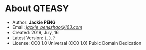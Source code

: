 
# About QTEASY

- Author: **Jackie PENG**
- Email: *jackie_pengzhao@163.com*
- Created: 2019, July, 16
- Latest Version: `1.0.7`
- License: CC0 1.0 Universal (CC0 1.0) Public Domain Dedication
